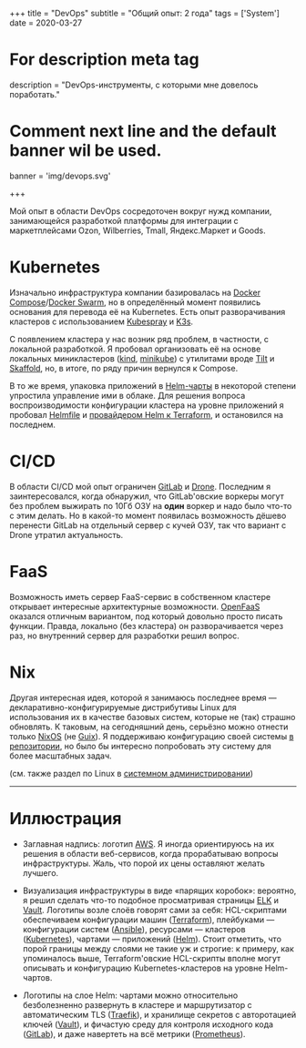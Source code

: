 +++
title = "DevOps"
subtitle = "Общий опыт: 2 года"
tags = ['System']
date = 2020-03-27

# For description meta tag
description = "DevOps-инструменты, с которыми мне довелось поработать."

# Comment next line and the default banner wil be used.
banner = 'img/devops.svg'

+++

Мой опыт в области DevOps сосредоточен вокруг нужд компании, занимающейся разработкой платформы для интеграции с маркетплейсами Ozon, Wilberries, Tmall, Яндекс.Маркет и Goods.

# Kubernetes

Изначально инфраструктура компании базировалась на [Docker Compose](https://docs.docker.com/compose/)/[Docker Swarm](https://docs.docker.com/engine/swarm/), но в определённый момент появились основания для перевода её на Kubernetes. Есть опыт разворачивания кластеров с использованием [Kubespray](https://kubespray.io/) и [K3s](https://k3s.io/).

С появлением кластера у нас возник ряд проблем, в частности, с локальной разработкой. Я пробовал организовать её на основе локальных миникластеров ([kind](https://kind.sigs.k8s.io/), [minikube](https://minikube.sigs.k8s.io/docs/)) с утилитами вроде [Tilt](https://tilt.dev/) и [Skaffold](https://skaffold.dev/), но, в итоге, по ряду причин вернулся к Compose.

В то же время, упаковка приложений в [Helm-чарты](https://helm.sh/) в некоторой степени упростила управление ими в облаке. Для решения вопроса воспроизводимости конфигурации кластера на уровне приложений я пробовал [Helmfile](https://github.com/roboll/helmfile) и [провайдером Helm к Terraform](https://registry.terraform.io/providers/hashicorp/helm/latest/docs), и остановился на последнем.

# CI/CD

В области CI/CD мой опыт ограничен [GitLab](https://docs.gitlab.com/ee/ci/) и [Drone](https://www.drone.io/). Последним я заинтересовался, когда обнаружил, что GitLab'овские воркеры могут без проблем выжирать по 10Гб ОЗУ на **один** воркер и надо было что-то с этим делать. Но в какой-то момент появилась возможность дёшево перенести GitLab на отдельный сервер с кучей ОЗУ, так что вариант с Drone утратил актуальность.

# FaaS

Возможность иметь сервер FaaS-сервис в собственном кластере открывает интересные архитектурные возможности. [OpenFaaS](https://www.openfaas.com/) оказался отличным вариантом, под который довольно просто писать функции. Правда, локально (без кластера) он разворачивается через раз, но внутренний сервер для разработки решил вопрос.

# Nix

Другая интересная идея, которой я занимаюсь последнее время — декларативно-конфигурируемые дистрибутивы Linux для использования их в качестве базовых систем, которые не (так) страшно обновлять. К таковым, на сегодняшний день, серьёзно можно отнести только [NixOS](https://nixos.org/) (не [Guix](https://guix.gnu.org/)). Я поддерживаю конфигурацию своей системы [в репозитории](https://git.sr.ht/~alekfed/nix-config/tree), но было бы интересно попробовать эту систему для более масштабных задач.

(см. также раздел по Linux в [системном администрировании](/ru/skills/linux_bsd))

___
# Иллюстрация

- Заглавная надпись: логотип [AWS](https://aws.amazon.com/). Я иногда ориентируюсь на их решения в области веб-сервисов, когда прорабатываю вопросы инфраструктуры. Жаль, что порой их цены оставляют желать лучшего.

- Визуализация инфраструктуры в виде «парящих коробок»: вероятно, я решил сделать что-то подобное просматривая страницы [ELK](https://www.elastic.co/what-is/elk-stack) и [Vault](https://www.hashicorp.com/products/vault). Логотипы возле слоёв говорят сами за себя: HCL-скриптами обеспечиваем конфигурации машин ([Terraform](https://www.terraform.io/)), плейбуками — конфигурации систем ([Ansible](https://www.ansible.com/)), ресурсами — кластеров ([Kubernetes](https://kubernetes.io/)), чартами — приложений ([Helm](https://helm.sh/)). Стоит отметить, что порой границы между слоями не такие уж и строгие: к примеру, как упоминалось выше, Terraform'овские HCL-скрипты вполне могут описывать и конфигурацию Kubernetes-кластеров на уровне Helm-чартов.

- Логотипы на слое Helm: чартами можно относительно безболезненно развернуть в кластере и маршрутизатор с автоматическим TLS ([Traefik](https://traefik.io/traefik/)), и хранилище секретов с авторотацией ключей ([Vault](https://www.hashicorp.com/products/vault)), и фичастую среду для контроля исходного кода ([GitLab](https://gitlab.com/)), и даже навертеть на всё метрики ([Prometheus](https://prometheus.io/)).
